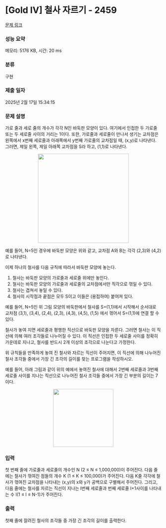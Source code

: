 # [Gold IV] 철사 자르기 - 2459 

[문제 링크](https://www.acmicpc.net/problem/2459) 

### 성능 요약

메모리: 5176 KB, 시간: 20 ms

### 분류

구현

### 제출 일자

2025년 2월 17일 15:34:15

### 문제 설명

<p>가로 줄과 세로 줄의 개수가 각각 N인 바둑판 모양이 있다. 여기에서 인접한 두 가로줄 또는 두 세로줄 사이의 거리는 1이다. 또한, 가로줄과 세로줄이 만나서 생기는 교차점은 왼쪽에서 x번째 세로줄과 아래쪽에서 y번째 가로줄의 교차점일 때, (x,y)로 나타낸다. 그러면, 제일 왼쪽, 제일 아래쪽 교차점을 S라 하고, (1,1)로 나타낸다. </p>

<p style="text-align: center;"><img alt="" src="https://upload.acmicpc.net/e7816ad7-5ef4-4994-87e0-6042058fb94f/-/preview/" style="width: 293px; height: 288px;"></p>

<p>예를 들어, N=5인 경우에 바둑판 모양은 위와 같고, 교차점 A와 B는 각각 (2,3)와 (4,2)로 나타낸다.  </p>

<p>이제 하나의 철사를 다음 규칙에 따라서 바둑판 모양에 놓는다. </p>

<ol>
	<li>철사는 바둑판 모양의 가로줄과 세로줄 위에만 놓인다.</li>
	<li>철사는 바둑판 모양의 가로줄과 세로줄의 교차점에서만 직각으로 꺾일 수 있다.</li>
	<li>철사는 겹쳐서 놓일 수 있다. </li>
	<li>철사의 시작점과 끝점은 모두 S이고 이들은 (용접하여) 붙여져 있다.</li>
</ol>

<p>예를 들어, N=5인 위 그림 모양의 바둑판에서 철사를 S=(1,1)에서 시작해서 순서대로 교차점 (3,1), (3,4), (2,4), (2,3), (4,3), (4,5), (1,5) 에서 꺾어서 S=(1,1)에 연결 할 수 있다. </p>

<p>철사가 놓여 지면 세로줄과 평행한 직선으로 바둑판 모양을 자른다. 그러면 철사는 이 직선에 의해 여러 조각들로 나누어질 수 있다. 이 직선은 인접한 두 세로줄 사이를 정확히 가운데로 지나고, 철사를 반드시 2개 이상의 조각으로 나눈다고 가정한다.</p>

<p>위 규칙들을 만족하게 놓여 진 철사와 자르는 직선이 주어지면, 이 직선에 의해 나누어진 철사 조각들 중에서 가장 긴 조각의 길이를 찾는 프로그램을 작성하시오.</p>

<p>예를 들어, 아래 그림과 같이 위의 예에서 놓여진 철사에 대해서 2번째 세로줄과 3번째 세로줄 사이를 지나는 직선으로 나누어진 철사 조각들 중에서 가장 긴 부분의 길이는 7이다.</p>

<p style="text-align: center;"><img alt="" src="https://upload.acmicpc.net/c5f32124-ae13-4645-ba21-ad334ce1369e/-/preview/" style="width: 194px; height: 187px;"></p>

### 입력 

 <p>첫 번째 줄에 가로줄과 세로줄의 개수인 N (2 ≤ N ≤ 1,000,000)이 주어진다. 다음 줄에는 철사가 꺾여진 점들의 개수 K (1 ≤ K ≤ 100,000)가 주어진다. 다음 K줄 각각에 철사가 꺾여진 교차점을 나타내는 (x,y)의 x와 y가 공백으로 구별해서 주어진다. 그리고, 다음 줄에는 철사를 자르는 직선이 지나는 I번째 세로줄과 번째 세로줄 I+1사이를 나타내는 수 I(1 ≤ I ≤ N-1)가 주어진다. </p>

### 출력 

 <p>첫째 줄에 잘려진 철사의 조각들 중 가장 긴 조각의 길이를 출력한다. </p>

